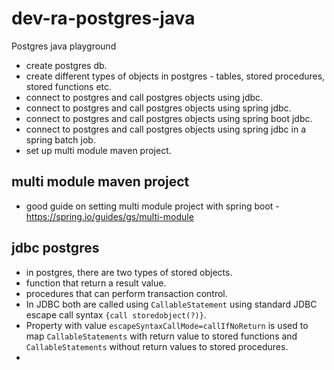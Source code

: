 # dev-ra-postgres-java
Postgres java playground
* create postgres db.
* create different types of objects in postgres - tables, stored procedures, stored functions etc.
* connect to postgres and call postgres objects using jdbc.
* connect to postgres and call postgres objects using spring jdbc.
* connect to postgres and call postgres objects using spring boot jdbc.
* connect to postgres and call postgres objects using spring jdbc in a spring batch job.
* set up multi module maven project.

## multi module maven project 
* good guide on setting multi module project with spring boot - https://spring.io/guides/gs/multi-module

## jdbc postgres
* in postgres, there are two types of stored objects.
* function that return a result value.
* procedures that can perform transaction control.
* In JDBC both are called using `CallableStatement` using standard JDBC escape call syntax `{call storedobject(?)}`.
* Property with value `escapeSyntaxCallMode=callIfNoReturn` is used to map `CallableStatements` with return value to 
stored functions and `CallableStatements` without return values to stored procedures.
* 